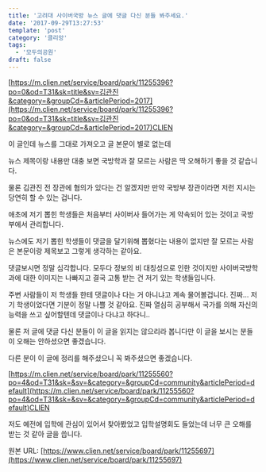```yaml
---
title: '고려대 사이버국방 뉴스 글에 댓글 다신 분들 봐주세요.'
date: '2017-09-29T13:27:53'
template: 'post'
category: '클리앙'
tags: 
  - '모두의공원'
draft: false
---
```


[https://m.clien.net/service/board/park/11255396?po=0&od=T31&sk=title&sv=김관진&category=&groupCd=&articlePeriod=2017](https://m.clien.net/service/board/park/11255396?po=0&od=T31&sk=title&sv=김관진&category=&groupCd=&articlePeriod=2017)CLIEN

  

이 글인데 뉴스를 그대로 가져오고 글 본문이 별로 없는데

  

뉴스 제목이랑 내용만 대충 보면 국방학과 잘 모르는 사람은 딱 오해하기 좋을 것 같습니다.

  

물론 김관진 전 장관에 혐의가 있다는 건 알겠지만 만약 국방부 장관이라면 저런 지시는 당연히 할 수 있는 겁니다.

  

애초에 저기 뽑힌 학생들은 처음부터 사이버사 들어가는 게 약속되어 있는 것이고 국방부에서 관리합니다.

  

뉴스에도 저기 뽑힌 학생들이 댓글을 달기위해 뽑혔다는 내용이 없지만 잘 모르는 사람은 본문이랑 제목보고 그렇게 생각하는 같아요.

  

댓글보시면 정말 심각합니다. 모두다 정보의 비 대칭성으로 인한 것이지만 사이버국방학과에 대한 이미지는 나빠지고 결국 고통 받는 건 저기 있는 학생들입니다.

  

주변 사람들이 저 학생들 한테 댓글이나 다는 거 아니냐고 계속 물어볼겁니다. 진짜... 저기 학생이었다면 기분이 정말 나쁠 것 같아요. 진짜 열심히 공부해서 국가를 의해 자신의 능력을 쓰고 싶어할텐데 댓글이나 다냐고 하다니..

  

물론 저 글에 댓글 다신 분들이 이 글을 읽지는 않으리라 봅니다만 이 글을 보시는 분들이 오해는 안하셨으면 좋겠습니다.

  

다른 분이 이 글에 정리를 해주셨으니 꼭 봐주셨으면 좋겠습니다.

  

[https://m.clien.net/service/board/park/11255560?po=4&od=T31&sk=&sv=&category=&groupCd=community&articlePeriod=default](https://m.clien.net/service/board/park/11255560?po=4&od=T31&sk=&sv=&category=&groupCd=community&articlePeriod=default)CLIEN

  

저도 예전에 입학에 관심이 있어서 찾아봤었고 입학설명회도 들었는데 너무 큰 오해를 받는 것 같아 글을 씁니다.

원본 URL: [https://www.clien.net/service/board/park/11255697](https://www.clien.net/service/board/park/11255697)